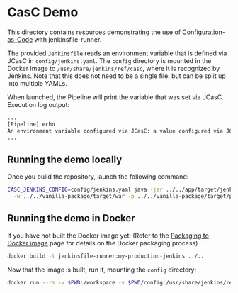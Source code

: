 # CasC Demo

This directory contains resources demonstrating the use of
[Configuration-as-Code](https://github.com/jenkinsci/configuration-as-code-plugin)
with jenkinsfile-runner.

The provided `Jenkinsfile` reads an environment variable that is defined via
JCasC in `config/jenkins.yaml`. The `config` directory is mounted in the
Docker image to `/usr/share/jenkins/ref/casc`, where it is recognized by
Jenkins. Note that this does not need to be a single file, but can be
split up into multiple YAMLs.

When launched, the Pipeline will print the variable that was set via JCasC.
Execution log output:

```bash
...
[Pipeline] echo
An environment variable configured via JCasC: a value configured via JCasC
...
```

## Running the demo locally

Once you build the repository, launch the following command:

```bash
CASC_JENKINS_CONFIG=config/jenkins.yaml java -jar ../../app/target/jenkinsfile-runner-standalone.jar \
  -w ../../vanilla-package/target/war -p ../../vanilla-package/target/plugins/ -f .
```

## Running the demo in Docker

If you have not built the Docker image yet:
(Refer to the [Packaging to Docker image](../../packaging/docker/README.adoc) page for details on the
Docker packaging process)

```bash
docker build -t jenkinsfile-runner:my-production-jenkins ../..
```

Now that the image is built, run it, mounting the `config` directory:

```bash
docker run --rm -v $PWD:/workspace -v $PWD/config:/usr/share/jenkins/ref/casc jenkinsfile-runner:my-production-jenkins
```
